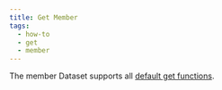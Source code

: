 ```yaml
---
title: Get Member
tags:
  - how-to
  - get
  - member
---
```


The member Dataset supports all [default get functions](../../get.md).
